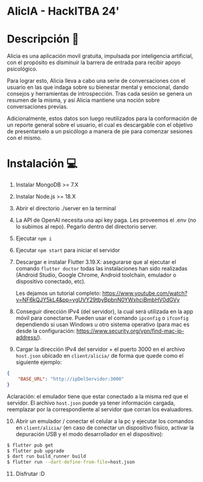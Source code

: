 # AlicIA - HackITBA 24'

# Descripción 📄

Alicia es una aplicación movil gratuita, impulsada por inteligencia artificial, con el propósito es disminuir la barrera de entrada para recibir apoyo psicológico. 

Para lograr esto, Alicia lleva a cabo una serie de conversaciones con el usuario en las que indaga sobre su bienestar mental y emocional, dando consejos y herramientas de introspección. Tras cada sesión se genera un resumen de la misma, y asi Alicia mantiene una noción sobre conversaciones previas. 

Adicionalmente, estos datos son luego reutilizados para la conformación de un reporte general sobre el usuario, el cual es descargable con el objetivo de presentarselo a un psicólogo a manera de pie para comenzar sesiones con el mismo.

# Instalación 💻

1. Instalar MongoDB >= 7.X
2. Instalar Node.js >= 18.X
3. Abrir el directorio ./server en la terminal
4. La API de OpenAI necesita una api key paga. Les proveemos el .env (no lo subimos al repo). Pegarlo dentro del directorio server.
5. Ejecutar `npm i`
6. Ejecutar `npm start` para iniciar el servidor
7. Descargar e instalar Flutter 3.19.X: asegurarse que al ejecutar el comando `flutter doctor` todas las instalaciones han sido realizadas (Android Studio, Google Chrome, Android toolchain, emulador o dispositivo conectado, etc).

    Les dejamos un tutorial completo: https://www.youtube.com/watch?v=NF6kQJY5kL4&pp=ygUVY29tbyBpbnN0YWxhciBmbHV0dGVy

8. Conseguir dirección IPv4 (del servidor), la cual será utilizada en la app móvil para conectarse. Pueden usar el comando `ipconfig` o `ifconfig` dependiendo si usan Windows u otro sistema operativo (para mac es desde la configuración: https://www.security.org/vpn/find-mac-ip-address/).
9. Cargar la dirección IPv4 del servidor + el puerto 3000 en el archivo `host.json` ubicado en `client/alicia/` de forma que quede como el siguiente ejemplo:
```json
{
    "BASE_URL": "http://ipDelServidor:3000"
}
```
Aclaración: el emulador tiene que estar conectado a la misma red que el servidor. El archivo `host.json` puede ya tener información cargada, reemplazar por la correspondiente al servidor que corran los evaluadores.

10. Abrir un emulador / conectar el celular a la pc y ejecutar los comandos en `client/alicia/` (en caso de conectar un dispositivo físico, activar la depuración USB y el modo desarrollador en el dispositivo):
```bash
$ flutter pub get
$ flutter pub upgrade
$ dart run build_runner build
$ flutter run --dart-define-from-file=host.json
```
11. Disfrutar :D
